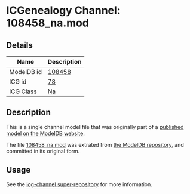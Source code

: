 # ICGenealogy Channel: 108458\_na.mod

## Details

Name | Description
---- | -----------
ModelDB id | [108458](http://senselab.med.yale.edu/ModelDB/ShowModel.cshtml?model=108458)
ICG id | [78](http://icg.neurotheory.ox.ac.uk/channels/2/78)
ICG Class | [Na](http://icg.neurotheory.ox.ac.uk/channels/2)

## Description

This is a single channel model file that was originally part of a [published model on the ModelDB website](http://senselab.med.yale.edu/mModelDB/ShowModel.cshtml?model=108458).

The file [108458\_na.mod](108458_na.mod) was extrated from [the ModelDB repository](http://senselab.med.yale.edu/ModelDB/ShowModel.cshtml?model=108458), and committed in its original form.

## Usage

See the [icg-channel super-repository](https://github.com/icgenealogy/icg-channels) for more information.